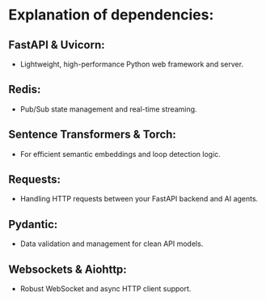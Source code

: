 # Explanation of dependencies:

## FastAPI & Uvicorn: 

- Lightweight, high-performance Python web framework and server.

## Redis: 

- Pub/Sub state management and real-time streaming.

## Sentence Transformers & Torch: 

- For efficient semantic embeddings and loop detection logic.

## Requests: 

- Handling HTTP requests between your FastAPI backend and AI agents.

## Pydantic: 

 - Data validation and management for clean API models.

## Websockets & Aiohttp: 

- Robust WebSocket and async HTTP client support.